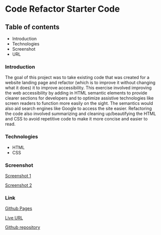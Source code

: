 # Code Refactor Starter Code
## Table of contents
* Introduction
* Technologies
* Screenshot
* URL

### Introduction
The goal of this project was to take existing code that was created for a website landing page and refactor (which is to improve it without changing what it does) it to improve accessibility. This exercise involved improving the web accessibility by adding in HTML semantic elements to provide clearer sections for developers and to optimize assistive technologies like screen readers to function more easily on the sight. The semantics would also aid search engines like Google to access the site easier. Refactoring the code also involved summarizing and cleaning up/beautifying the HTML and CSS to avoid repetitive code to make it more concise and easier to read.

### Technologies
* HTML
* CSS

### Screenshot

[Screenshot 1](https://www.screencast.com/t/u3D08liA)

[Screenshot 2](https://www.screencast.com/t/k3ebf8nD)

### Link

[Github Pages](https://camwills89.github.io/horiseon-challenge/)

[Live URL](http://127.0.0.1:5500/Develop/index.html)

[Github repository](https://github.com/CamWills89/horiseon-challenge)
